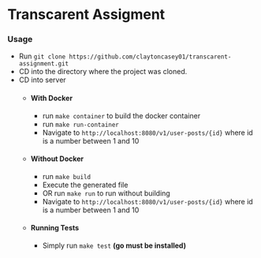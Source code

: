 # Transcarent Assigment

###  Usage

 - Run `git clone
   https://github.com/claytoncasey01/transcarent-assignment.git`
  - CD into the directory where the project was cloned.
- CD into server
	 - #### With Docker
		  - run `make container` to build the docker container
		  - run `make run-container`
		  - Navigate to `http://localhost:8080/v1/user-posts/{id}` where id is a number between 1 and 10
	- #### Without Docker
		- run `make build`
		-  Execute the generated file
		- OR run `make run` to run without building
		- Navigate to `http://localhost:8080/v1/user-posts/{id}` where id is a number between 1 and 10

	- #### Running Tests
		- Simply run `make test` **(go must be installed)**
